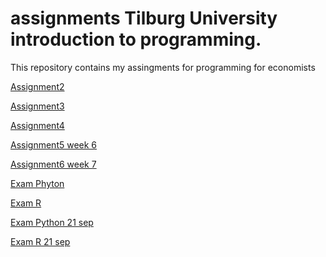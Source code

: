 # assignments Tilburg University introduction to programming.
This repository contains my assingments for programming for economists


[Assignment2](https://github.com/LStiphout/assignments/blob/master/assignment2%20(1)%20(2).ipynb)

[Assignment3](https://github.com/LStiphout/assignments/blob/master/assignment3%20(1).ipynb)

[Assignment4](https://github.com/LStiphout/assignments/blob/master/assignment4%20(1).ipynb)

[Assignment5 week 6](https://github.com/LStiphout/assignments/blob/master/Graded_assignment1%20(1).ipynb)

[Assignment6 week 7](https://github.com/LStiphout/assignments/blob/master/Graded_assignment_2%20(1).ipynb)

[Exam Phyton](https://github.com/LStiphout/assignments/blob/master/exam_student_python_final.ipynb)

[Exam R](https://github.com/LStiphout/assignments/blob/master/Exam_student_R_Final.ipynb)

[Exam Python 21 sep](https://github.com/LStiphout/assignments/blob/master/exam_Sep_21_2018%20(1).ipynb)

[Exam R 21 sep](https://github.com/LStiphout/assignments/blob/master/exam_2_student%20(1).ipynb)
